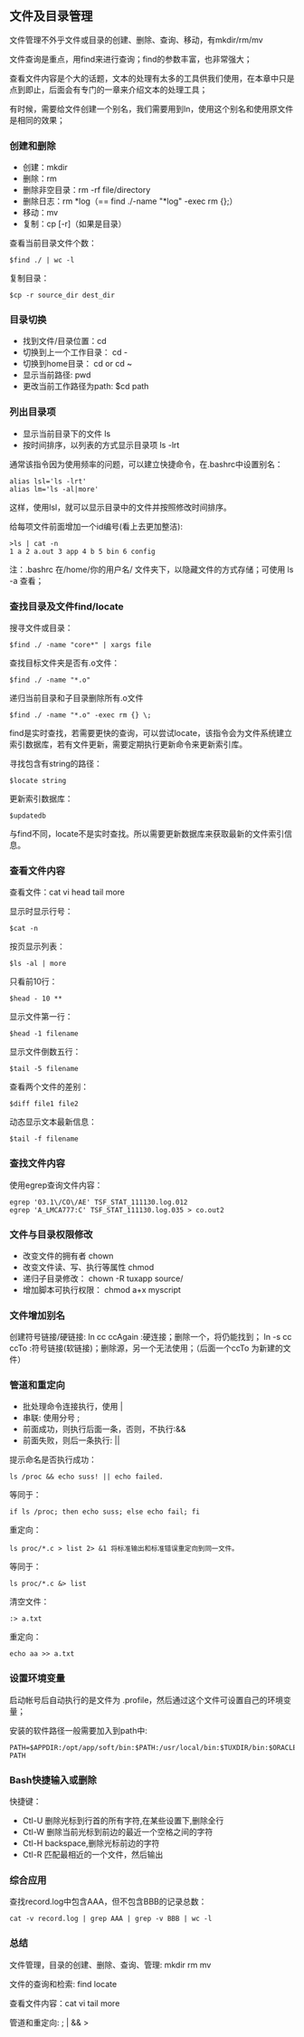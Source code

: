 ## 文件及目录管理

文件管理不外乎文件或目录的创建、删除、查询、移动，有mkdir/rm/mv

文件查询是重点，用find来进行查询；find的参数丰富，也非常强大；

查看文件内容是个大的话题，文本的处理有太多的工具供我们使用，在本章中只是点到即止，后面会有专门的一章来介绍文本的处理工具；

有时候，需要给文件创建一个别名，我们需要用到ln，使用这个别名和使用原文件是相同的效果；

### 创建和删除

- 创建：mkdir
- 删除：rm
- 删除非空目录：rm -rf file/directory
- 删除日志：rm *log（== find ./-name "*log" -exec rm {};）
- 移动：mv
- 复制：cp [-r]（如果是目录）

查看当前目录文件个数：

	$find ./ | wc -l

复制目录：

	$cp -r source_dir dest_dir

### 目录切换

- 找到文件/目录位置：cd
- 切换到上一个工作目录： cd -
- 切换到home目录： cd or cd ~
- 显示当前路径: pwd
- 更改当前工作路径为path: $cd path

### 列出目录项

- 显示当前目录下的文件 ls
- 按时间排序，以列表的方式显示目录项 ls -lrt

通常该指令因为使用频率的问题，可以建立快捷命令，在.bashrc中设置别名：

	alias lsl='ls -lrt'
	alias lm='ls -al|more'

这样，使用lsl，就可以显示目录中的文件并按照修改时间排序。

给每项文件前面增加一个id编号(看上去更加整洁):

	>ls | cat -n
	1 a 2 a.out 3 app 4 b 5 bin 6 config

注：.bashrc 在/home/你的用户名/ 文件夹下，以隐藏文件的方式存储；可使用 ls -a 查看；

### 查找目录及文件find/locate

搜寻文件或目录：

	$find ./ -name "core*" | xargs file

查找目标文件夹是否有.o文件：

	$find ./ -name "*.o"

递归当前目录和子目录删除所有.o文件

	$find ./ -name "*.o" -exec rm {} \;

find是实时查找，若需要更快的查询，可以尝试locate，该指令会为文件系统建立索引数据库，若有文件更新，需要定期执行更新命令来更新索引库。

寻找包含有string的路径：

	$locate string

更新索引数据库：
	
	$updatedb

与find不同，locate不是实时查找。所以需要更新数据库来获取最新的文件索引信息。

### 查看文件内容

查看文件：cat vi head tail more

显示时显示行号：

	$cat -n

按页显示列表：

	$ls -al | more

只看前10行：

	$head - 10 **

显示文件第一行：

	$head -1 filename

显示文件倒数五行：

	$tail -5 filename

查看两个文件的差别：

	$diff file1 file2

动态显示文本最新信息：

	$tail -f filename

### 查找文件内容

使用egrep查询文件内容：

	egrep '03.1\/CO\/AE' TSF_STAT_111130.log.012
	egrep 'A_LMCA777:C' TSF_STAT_111130.log.035 > co.out2

### 文件与目录权限修改

- 改变文件的拥有者 chown
- 改变文件读、写、执行等属性 chmod
- 递归子目录修改： chown -R tuxapp source/
- 增加脚本可执行权限： chmod a+x myscript

### 文件增加别名

创建符号链接/硬链接:
	ln cc ccAgain :硬连接；删除一个，将仍能找到；
	ln -s cc ccTo :符号链接(软链接)；删除源，另一个无法使用；（后面一个ccTo 为新建的文件）


### 管道和重定向

- 批处理命令连接执行，使用 |
- 串联: 使用分号 ;
- 前面成功，则执行后面一条，否则，不执行:&&
- 前面失败，则后一条执行: ||

提示命名是否执行成功：

	ls /proc && echo suss! || echo failed.

等同于：

	if ls /proc; then echo suss; else echo fail; fi

重定向：

	ls proc/*.c > list 2> &1 将标准输出和标准错误重定向到同一文件。

等同于：

	ls proc/*.c &> list

清空文件：
	
	:> a.txt

重定向：

	echo aa >> a.txt

### 设置环境变量

启动帐号后自动执行的是文件为 .profile，然后通过这个文件可设置自己的环境变量；

安装的软件路径一般需要加入到path中:
	
	PATH=$APPDIR:/opt/app/soft/bin:$PATH:/usr/local/bin:$TUXDIR/bin:$ORACLE_HOME/bin;export PATH

### Bash快捷输入或删除

快捷键：

- Ctl-U   删除光标到行首的所有字符,在某些设置下,删除全行
- Ctl-W   删除当前光标到前边的最近一个空格之间的字符
- Ctl-H   backspace,删除光标前边的字符
- Ctl-R   匹配最相近的一个文件，然后输出

### 综合应用

查找record.log中包含AAA，但不包含BBB的记录总数：

	cat -v record.log | grep AAA | grep -v BBB | wc -l

### 总结

文件管理，目录的创建、删除、查询、管理: mkdir rm mv

文件的查询和检索: find locate

查看文件内容：cat vi tail more

管道和重定向: ; | && >

